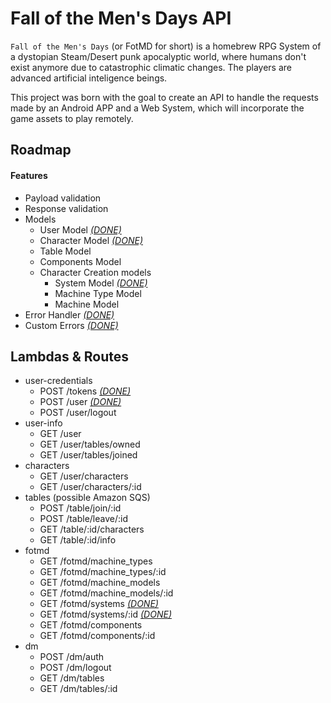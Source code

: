 # Fall of the Men's Days API
`Fall of the Men's Days` (or FotMD for short) is a homebrew RPG System of a dystopian Steam/Desert punk apocalyptic world, where humans don't exist anymore due to catastrophic climatic changes. The players are advanced artificial inteligence beings.

This project was born with the goal to create an API to handle the requests made by an Android APP and a Web System, which will incorporate the game assets to play remotely.

## Roadmap
#### Features
* Payload validation
* Response validation
* Models
  * User Model <u>*(DONE)*</u>
  * Character Model <u>*(DONE)*</u>
  * Table Model
  * Components Model
  * Character Creation models
    * System Model <u>*(DONE)*</u>
    * Machine Type Model
    * Machine Model
* Error Handler <u>*(DONE)*</u>
* Custom Errors <u>*(DONE)*</u>

<!-- * Database Connection setup function <u>*(DONE)*</u>
* Decorators <u>*(1/2)*</u>
  * Authentication Decorator for rules access <u>*(DONE)*</u>
  * Authorization Decorator, for features who need only specific roles and users to access
* Payload validation for sanitizing and validate user input
* Implement User roles
* Custom Types enum  <u>*(DONE. Its not an Enum, but a module)*</u>
* Custom errors lib <u>*(DONE)*</u>
* Models<u>*(2/7)*</u>
  * User Model <u>*(DONE)*</u>
  * Character Model <u>*(DONE)*</u>
  * Table Model
  * System Model
  * Machine Type Model
  * Machine Model Model
  * Components Model
* 'Mongoose' Like Schema validator for models <u>*(3/3)*</u>
  * schemaToObject <u>*(DONE. Implemented into the Model class. Later will be isolated)*</u>
  * validate schema on saving <u>*(DONE)*</u>
  * populate <u>*(DONE)*</u> -->


## Lambdas & Routes
* user-credentials
  * POST /tokens <u>*(DONE)*</u>
  * POST /user <u>*(DONE)*</u>
  * POST /user/logout
* user-info
  * GET /user
  * GET /user/tables/owned
  * GET /user/tables/joined
* characters
  * GET /user/characters
  * GET /user/characters/:id
* tables (possible Amazon SQS)
  * POST /table/join/:id
  * POST /table/leave/:id
  * GET /table/:id/characters
  * GET /table/:id/info
* fotmd
  * GET /fotmd/machine_types
  * GET /fotmd/machine_types/:id
  * GET /fotmd/machine_models
  * GET /fotmd/machine_models/:id
  * GET /fotmd/systems <u>*(DONE)*</u>
  * GET /fotmd/systems/:id <u>*(DONE)*</u>
  * GET /fotmd/components
  * GET /fotmd/components/:id
* dm
  * POST /dm/auth
  * POST /dm/logout
  * GET /dm/tables
  * GET /dm/tables/:id

